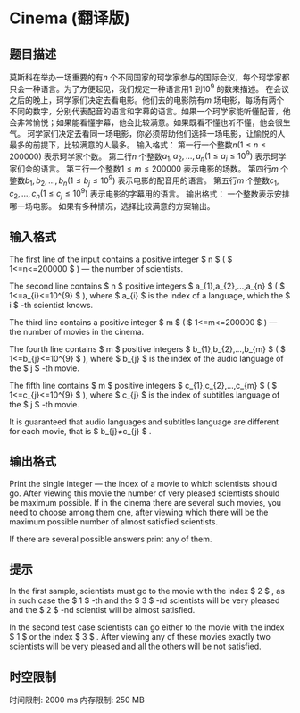 # Cinema (翻译版)

## 题目描述

莫斯科在举办一场重要的有$n$ 个不同国家的珂学家参与的国际会议，每个珂学家都只会一种语言。为了方便起见，我们规定一种语言用$1$ 到$10^9$ 的数来描述。 
在会议之后的晚上，珂学家们决定去看电影。他们去的电影院有$m$ 场电影，每场有两个不同的数字，分别代表配音的语言和字幕的语言。如果一个珂学家能听懂配音，他会非常愉悦；如果能看懂字幕，他会比较满意。如果既看不懂也听不懂，他会很生气。 
珂学家们决定去看同一场电影，你必须帮助他们选择一场电影，让愉悦的人最多的前提下，比较满意的人最多。 
输入格式： 第一行一个整数$n(1 \leq n \leq 200000)$ 表示珂学家个数。
第二行$n$ 个整数$a_1, a_2, ..., a_n(1 \leq a_i \leq 10^9)$ 表示珂学家们会的语言。 
第三行一个整数$1 \leq m \leq 200000$ 表示电影的场数。 
第四行$m$ 个整数$b_1, b_2, ..., b_n(1 \leq b_j \leq 10^9)$ 表示电影的配音用的语言。
第五行$m$ 个整数$c_1, c_2, ..., c_n(1 \leq c_j \leq 10^9)$ 表示电影的字幕用的语言。 
输出格式： 一个整数表示安排哪一场电影。 如果有多种情况，选择比较满意的方案输出。

## 输入格式

The first line of the input contains a positive integer $ n $ ( $ 1<=n<=200000 $ ) — the number of scientists.

The second line contains $ n $ positive integers $ a_{1},a_{2},...,a_{n} $ ( $ 1<=a_{i}<=10^{9} $ ), where $ a_{i} $ is the index of a language, which the $ i $ -th scientist knows.

The third line contains a positive integer $ m $ ( $ 1<=m<=200000 $ ) — the number of movies in the cinema.

The fourth line contains $ m $ positive integers $ b_{1},b_{2},...,b_{m} $ ( $ 1<=b_{j}<=10^{9} $ ), where $ b_{j} $ is the index of the audio language of the $ j $ -th movie.

The fifth line contains $ m $ positive integers $ c_{1},c_{2},...,c_{m} $ ( $ 1<=c_{j}<=10^{9} $ ), where $ c_{j} $ is the index of subtitles language of the $ j $ -th movie.

It is guaranteed that audio languages and subtitles language are different for each movie, that is $ b_{j}≠c_{j} $ .

## 输出格式

Print the single integer — the index of a movie to which scientists should go. After viewing this movie the number of very pleased scientists should be maximum possible. If in the cinema there are several such movies, you need to choose among them one, after viewing which there will be the maximum possible number of almost satisfied scientists.

If there are several possible answers print any of them.

## 提示

In the first sample, scientists must go to the movie with the index $ 2 $ , as in such case the $ 1 $ -th and the $ 3 $ -rd scientists will be very pleased and the $ 2 $ -nd scientist will be almost satisfied.

In the second test case scientists can go either to the movie with the index $ 1 $ or the index $ 3 $ . After viewing any of these movies exactly two scientists will be very pleased and all the others will be not satisfied.

## 时空限制

时间限制: 2000 ms
内存限制: 250 MB
